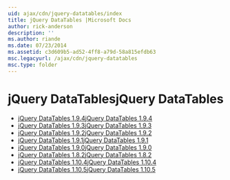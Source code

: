 ```yaml
---
uid: ajax/cdn/jquery-datatables/index
title: jQuery DataTables |Microsoft Docs
author: rick-anderson
description: ''
ms.author: riande
ms.date: 07/23/2014
ms.assetid: c3d609b5-ad52-4ff8-a79d-58a815efdb63
msc.legacyurl: /ajax/cdn/jquery-datatables
msc.type: folder
---
```

<a name="jquery-datatables"></a><span data-ttu-id="8b3ea-102">jQuery DataTables</span><span class="sxs-lookup"><span data-stu-id="8b3ea-102">jQuery DataTables</span></span>
====================
- [<span data-ttu-id="8b3ea-103">jQuery DataTables 1.9.4</span><span class="sxs-lookup"><span data-stu-id="8b3ea-103">jQuery DataTables 1.9.4</span></span>](cdnjquerydatatables194.md)
- [<span data-ttu-id="8b3ea-104">jQuery DataTables 1.9.3</span><span class="sxs-lookup"><span data-stu-id="8b3ea-104">jQuery DataTables 1.9.3</span></span>](cdnjquerydatatables193.md)
- [<span data-ttu-id="8b3ea-105">jQuery DataTables 1.9.2</span><span class="sxs-lookup"><span data-stu-id="8b3ea-105">jQuery DataTables 1.9.2</span></span>](cdnjquerydatatables192.md)
- [<span data-ttu-id="8b3ea-106">jQuery DataTables 1.9.1</span><span class="sxs-lookup"><span data-stu-id="8b3ea-106">jQuery DataTables 1.9.1</span></span>](cdnjquerydatatables191.md)
- [<span data-ttu-id="8b3ea-107">jQuery DataTables 1.9.0</span><span class="sxs-lookup"><span data-stu-id="8b3ea-107">jQuery DataTables 1.9.0</span></span>](cdnjquerydatatables190.md)
- [<span data-ttu-id="8b3ea-108">jQuery DataTables 1.8.2</span><span class="sxs-lookup"><span data-stu-id="8b3ea-108">jQuery DataTables 1.8.2</span></span>](cdnjquerydatatables182.md)
- [<span data-ttu-id="8b3ea-109">jQuery DataTables 1.10.4</span><span class="sxs-lookup"><span data-stu-id="8b3ea-109">jQuery DataTables 1.10.4</span></span>](cdnjquerydatatables104.md)
- [<span data-ttu-id="8b3ea-110">jQuery DataTables 1.10.5</span><span class="sxs-lookup"><span data-stu-id="8b3ea-110">jQuery DataTables 1.10.5</span></span>](cdnjquerydatatables105.md)
